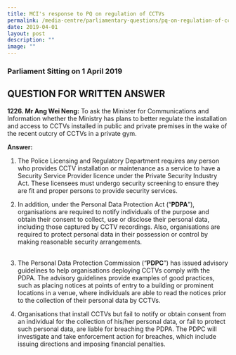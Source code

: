 ```yaml
---
title: MCI's response to PQ on regulation of CCTVs
permalink: /media-centre/parliamentary-questions/pq-on-regulation-of-cctvs/
date: 2019-04-01
layout: post
description: ""
image: ""
---
```

### Parliament Sitting on 1 April 2019

QUESTION FOR WRITTEN ANSWER
---------------------------

**1226\. Mr Ang Wei Neng:** To ask the Minister for Communications and Information whether the Ministry has plans to better regulate the installation and access to CCTVs installed in public and private premises in the wake of the recent outcry of CCTVs in a private gym.   
  
**Answer:**  
  
1. The Police Licensing and Regulatory Department requires any person who provides CCTV installation or maintenance as a service to have a Security Service Provider licence under the Private Security Industry Act. These licensees must undergo security screening to ensure they are fit and proper persons to provide security services.  
  
2. In addition, under the Personal Data Protection Act (“**PDPA**”), organisations are required to notify individuals of the purpose and obtain their consent to collect, use or disclose their personal data, including those captured by CCTV recordings. Also, organisations are required to protect personal data in their possession or control by making reasonable security arrangements.  
   
3. The Personal Data Protection Commission (“**PDPC**”) has issued advisory guidelines to help organisations deploying CCTVs comply with the PDPA. The advisory guidelines provide examples of good practices, such as placing notices at points of entry to a building or prominent locations in a venue, where individuals are able to read the notices prior to the collection of their personal data by CCTVs.     
  
4. Organisations that install CCTVs but fail to notify or obtain consent from an individual for the collection of his/her personal data, or fail to protect such personal data, are liable for breaching the PDPA. The PDPC will investigate and take enforcement action for breaches, which include issuing directions and imposing financial penalties.